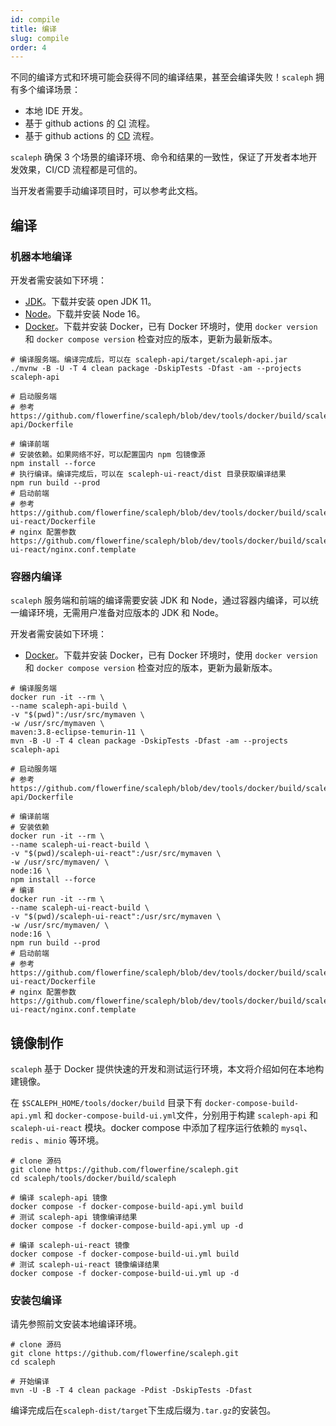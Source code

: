 ```yaml
---
id: compile
title: 编译
slug: compile
order: 4
---
```


不同的编译方式和环境可能会获得不同的编译结果，甚至会编译失败！`scaleph` 拥有多个编译场景：

- 本地 IDE 开发。
- 基于 github actions 的 [CI](https://github.com/flowerfine/scaleph/blob/dev/.github/workflows/ci.yml) 流程。
- 基于 github actions 的 [CD](https://github.com/flowerfine/scaleph/blob/dev/.github/workflows/docker-release.yml) 流程。

`scaleph` 确保 3 个场景的编译环境、命令和结果的一致性，保证了开发者本地开发效果，CI/CD 流程都是可信的。

当开发者需要手动编译项目时，可以参考此文档。

## 编译

### 机器本地编译

开发者需安装如下环境：

- [JDK](https://adoptium.net/zh-CN/temurin/archive/)。下载并安装 open JDK 11。
- [Node](https://nodejs.org/en/download/releases/)。下载并安装 Node 16。
- [Docker](https://docs.docker.com/get-docker/)。下载并安装 Docker，已有 Docker 环境时，使用 `docker version` 和 `docker compose version` 检查对应的版本，更新为最新版本。

```shell
# 编译服务端。编译完成后，可以在 scaleph-api/target/scaleph-api.jar
./mvnw -B -U -T 4 clean package -DskipTests -Dfast -am --projects scaleph-api

# 启动服务端
# 参考 https://github.com/flowerfine/scaleph/blob/dev/tools/docker/build/scaleph-api/Dockerfile

# 编译前端
# 安装依赖。如果网络不好，可以配置国内 npm 包镜像源
npm install --force
# 执行编译。编译完成后，可以在 scaleph-ui-react/dist 目录获取编译结果
npm run build --prod
# 启动前端
# 参考 https://github.com/flowerfine/scaleph/blob/dev/tools/docker/build/scaleph-ui-react/Dockerfile
# nginx 配置参数 https://github.com/flowerfine/scaleph/blob/dev/tools/docker/build/scaleph-ui-react/nginx.conf.template
```

### 容器内编译

`scaleph` 服务端和前端的编译需要安装 JDK 和 Node，通过容器内编译，可以统一编译环境，无需用户准备对应版本的 JDK 和 Node。

开发者需安装如下环境：

- [Docker](https://docs.docker.com/get-docker/)。下载并安装 Docker，已有 Docker 环境时，使用 `docker version` 和 `docker compose version` 检查对应的版本，更新为最新版本。

```shell
# 编译服务端
docker run -it --rm \
--name scaleph-api-build \
-v "$(pwd)":/usr/src/mymaven \
-w /usr/src/mymaven \
maven:3.8-eclipse-temurin-11 \
mvn -B -U -T 4 clean package -DskipTests -Dfast -am --projects scaleph-api

# 启动服务端
# 参考 https://github.com/flowerfine/scaleph/blob/dev/tools/docker/build/scaleph-api/Dockerfile

# 编译前端
# 安装依赖
docker run -it --rm \
--name scaleph-ui-react-build \
-v "$(pwd)/scaleph-ui-react":/usr/src/mymaven \
-w /usr/src/mymaven/ \
node:16 \
npm install --force
# 编译
docker run -it --rm \
--name scaleph-ui-react-build \
-v "$(pwd)/scaleph-ui-react":/usr/src/mymaven \
-w /usr/src/mymaven/ \
node:16 \
npm run build --prod
# 启动前端
# 参考 https://github.com/flowerfine/scaleph/blob/dev/tools/docker/build/scaleph-ui-react/Dockerfile
# nginx 配置参数 https://github.com/flowerfine/scaleph/blob/dev/tools/docker/build/scaleph-ui-react/nginx.conf.template
```

## 镜像制作

`scaleph` 基于 Docker 提供快速的开发和测试运行环境，本文将介绍如何在本地构建镜像。

在 `$SCALEPH_HOME/tools/docker/build` 目录下有 `docker-compose-build-api.yml` 和 `docker-compose-build-ui.yml`文件，分别用于构建 `scaleph-api` 和 `scaleph-ui-react` 模块。docker compose 中添加了程序运行依赖的 `mysql`、`redis` 、`minio` 等环境。

```shell
# clone 源码
git clone https://github.com/flowerfine/scaleph.git
cd scaleph/tools/docker/build/scaleph

# 编译 scaleph-api 镜像
docker compose -f docker-compose-build-api.yml build
# 测试 scaleph-api 镜像编译结果
docker compose -f docker-compose-build-api.yml up -d

# 编译 scaleph-ui-react 镜像
docker compose -f docker-compose-build-ui.yml build
# 测试 scaleph-ui-react 镜像编译结果
docker compose -f docker-compose-build-ui.yml up -d
```

### 安装包编译

请先参照前文安装本地编译环境。

```shell
# clone 源码
git clone https://github.com/flowerfine/scaleph.git
cd scaleph

# 开始编译
mvn -U -B -T 4 clean package -Pdist -DskipTests -Dfast
```

编译完成后在`scaleph-dist/target`下生成后缀为`.tar.gz`的安装包。

